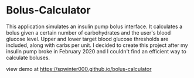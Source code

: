 # Bolus-Calculator
This application simulates an insulin pump bolus interface. It calculates a bolus given a certain number of carbohydrates and the user's blood glucose level. Upper and lower target blood glucose thresholds are included, along with carbs per unit. I decided to create this project after my insulin pump broke in February 2020 and I couldn't find an efficient way to calculate boluses. 

view demo at https://spwinter000.github.io/bolus-calculator
